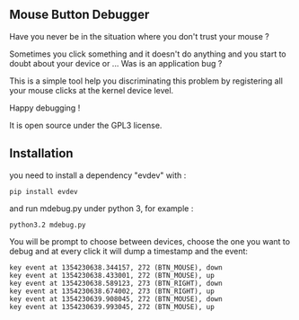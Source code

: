 ## Mouse Button Debugger

Have you never be in the situation where you don't trust your mouse ?

Sometimes you click something and it doesn't do anything and you start to doubt about your device or ...
Was is an application bug ?

This is a simple tool help you discriminating this problem by registering all your mouse clicks at the kernel device level.

Happy debugging !

It is open source under the GPL3 license.


## Installation

you need to install a dependency "evdev" with :

```
pip install evdev
```

and run mdebug.py under python 3, for example :

```
python3.2 mdebug.py
```

You will be prompt to choose between devices, choose the one you want to debug and at every click it will dump a timestamp and the event:

```
key event at 1354230638.344157, 272 (BTN_MOUSE), down
key event at 1354230638.433001, 272 (BTN_MOUSE), up
key event at 1354230638.589123, 273 (BTN_RIGHT), down
key event at 1354230638.674002, 273 (BTN_RIGHT), up
key event at 1354230639.908045, 272 (BTN_MOUSE), down
key event at 1354230639.993045, 272 (BTN_MOUSE), up
```

